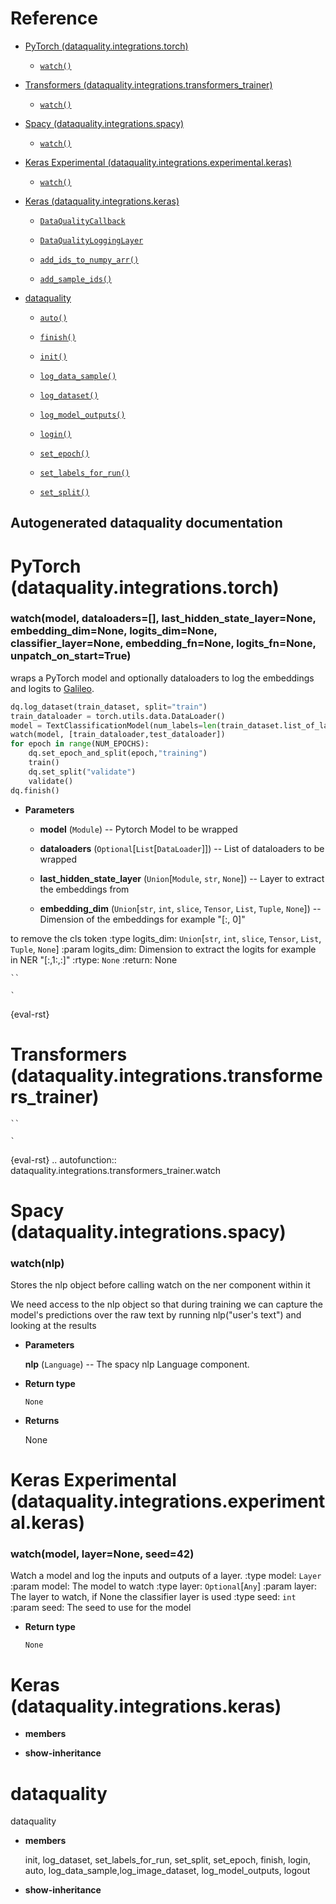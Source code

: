 # Reference


* [PyTorch (dataquality.integrations.torch)](dataquality.md)


    * [`watch()`](dataquality.md#dataquality.integrations.torch.watch)


* [Transformers (dataquality.integrations.transformers_trainer)](dataquality.md#transformers-dataquality-integrations-transformers-trainer)


    * [`watch()`](dataquality.md#dataquality.integrations.transformers_trainer.watch)


* [Spacy (dataquality.integrations.spacy)](dataquality.md#spacy-dataquality-integrations-spacy)


    * [`watch()`](dataquality.md#dataquality.integrations.spacy.watch)


* [Keras Experimental (dataquality.integrations.experimental.keras)](dataquality.md#keras-experimental-dataquality-integrations-experimental-keras)


    * [`watch()`](dataquality.md#dataquality.integrations.experimental.keras.watch)


* [Keras (dataquality.integrations.keras)](dataquality.md#keras-dataquality-integrations-keras)


    * [`DataQualityCallback`](dataquality.md#dataquality.integrations.keras.DataQualityCallback)


    * [`DataQualityLoggingLayer`](dataquality.md#dataquality.integrations.keras.DataQualityLoggingLayer)


    * [`add_ids_to_numpy_arr()`](dataquality.md#dataquality.integrations.keras.add_ids_to_numpy_arr)


    * [`add_sample_ids()`](dataquality.md#dataquality.integrations.keras.add_sample_ids)


* [dataquality](dataquality.md#module-dataquality)


    * [`auto()`](dataquality.md#dataquality.auto)


    * [`finish()`](dataquality.md#dataquality.finish)


    * [`init()`](dataquality.md#dataquality.init)


    * [`log_data_sample()`](dataquality.md#dataquality.log_data_sample)


    * [`log_dataset()`](dataquality.md#dataquality.log_dataset)


    * [`log_model_outputs()`](dataquality.md#dataquality.log_model_outputs)


    * [`login()`](dataquality.md#dataquality.login)


    * [`set_epoch()`](dataquality.md#dataquality.set_epoch)


    * [`set_labels_for_run()`](dataquality.md#dataquality.set_labels_for_run)


    * [`set_split()`](dataquality.md#dataquality.set_split)


## Autogenerated dataquality documentation

# PyTorch (dataquality.integrations.torch)


### watch(model, dataloaders=[], last_hidden_state_layer=None, embedding_dim=None, logits_dim=None, classifier_layer=None, embedding_fn=None, logits_fn=None, unpatch_on_start=True)
wraps a PyTorch model and optionally dataloaders to log the
embeddings and logits to [Galileo]([https://www.rungalileo.io/](https://www.rungalileo.io/)).

```python
dq.log_dataset(train_dataset, split="train")
train_dataloader = torch.utils.data.DataLoader()
model = TextClassificationModel(num_labels=len(train_dataset.list_of_labels))
watch(model, [train_dataloader,test_dataloader])
for epoch in range(NUM_EPOCHS):
    dq.set_epoch_and_split(epoch,"training")
    train()
    dq.set_split("validate")
    validate()
dq.finish()
```


* **Parameters**

    
    * **model** (`Module`) -- Pytorch Model to be wrapped


    * **dataloaders** (`Optional`[`List`[`DataLoader`]]) -- List of dataloaders to be wrapped


    * **last_hidden_state_layer** (`Union`[`Module`, `str`, `None`]) -- Layer to extract the embeddings from


    * **embedding_dim** (`Union`[`str`, `int`, `slice`, `Tensor`, `List`, `Tuple`, `None`]) -- Dimension of the embeddings for example "[:, 0]"


to remove the cls token
:type logits_dim: `Union`[`str`, `int`, `slice`, `Tensor`, `List`, `Tuple`, `None`]
:param logits_dim: Dimension to extract the logits for example in NER
"[:,1:,:]"
:rtype: `None`
:return: None



```
``
```



```
`
```

{eval-rst}
# Transformers (dataquality.integrations.transformers_trainer)


```
``
```



```
`
```

{eval-rst}
.. autofunction:: dataquality.integrations.transformers_trainer.watch

# Spacy (dataquality.integrations.spacy)


### watch(nlp)
Stores the nlp object before calling watch on the ner component within it

We need access to the nlp object so that during training we can capture the
model's predictions over the raw text by running nlp("user's text") and looking
at the results


* **Parameters**

    **nlp** (`Language`) -- The spacy nlp Language component.



* **Return type**

    `None`



* **Returns**

    None


# Keras Experimental (dataquality.integrations.experimental.keras)


### watch(model, layer=None, seed=42)
Watch a model and log the inputs and outputs of a layer.
:type model: `Layer`
:param model: The model to watch
:type layer: `Optional`[`Any`]
:param layer: The layer to watch, if None the classifier layer is used
:type seed: `int`
:param seed: The seed to use for the model


* **Return type**

    `None`


# Keras (dataquality.integrations.keras)


* **members**



* **show-inheritance**


# dataquality

dataquality


* **members**

    init, log_dataset, set_labels_for_run, set_split, set_epoch, finish, login, auto, log_data_sample,log_image_dataset, log_model_outputs, logout



* **show-inheritance**
